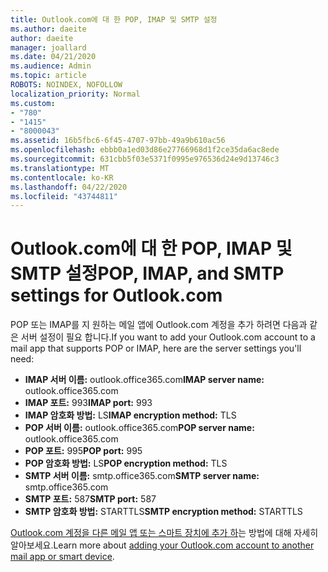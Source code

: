```yaml
---
title: Outlook.com에 대 한 POP, IMAP 및 SMTP 설정
ms.author: daeite
author: daeite
manager: joallard
ms.date: 04/21/2020
ms.audience: Admin
ms.topic: article
ROBOTS: NOINDEX, NOFOLLOW
localization_priority: Normal
ms.custom:
- "780"
- "1415"
- "8000043"
ms.assetid: 16b5fbc6-6f45-4707-97bb-49a9b610ac56
ms.openlocfilehash: ebbb0a1ed03d86e27766968d1f2ce35da6ac8ede
ms.sourcegitcommit: 631cbb5f03e5371f0995e976536d24e9d13746c3
ms.translationtype: MT
ms.contentlocale: ko-KR
ms.lasthandoff: 04/22/2020
ms.locfileid: "43744811"
---
```

# <a name="pop-imap-and-smtp-settings-for-outlookcom"></a><span data-ttu-id="8860b-102">Outlook.com에 대 한 POP, IMAP 및 SMTP 설정</span><span class="sxs-lookup"><span data-stu-id="8860b-102">POP, IMAP, and SMTP settings for Outlook.com</span></span>

<span data-ttu-id="8860b-103">POP 또는 IMAP를 지 원하는 메일 앱에 Outlook.com 계정을 추가 하려면 다음과 같은 서버 설정이 필요 합니다.</span><span class="sxs-lookup"><span data-stu-id="8860b-103">If you want to add your Outlook.com account to a mail app that supports POP or IMAP, here are the server settings you'll need:</span></span>
  
- <span data-ttu-id="8860b-104">**IMAP 서버 이름:** outlook.office365.com</span><span class="sxs-lookup"><span data-stu-id="8860b-104">**IMAP server name:** outlook.office365.com</span></span>
- <span data-ttu-id="8860b-105">**IMAP 포트:** 993</span><span class="sxs-lookup"><span data-stu-id="8860b-105">**IMAP port:** 993</span></span>
- <span data-ttu-id="8860b-106">**IMAP 암호화 방법:** LS</span><span class="sxs-lookup"><span data-stu-id="8860b-106">**IMAP encryption method:** TLS</span></span>
- <span data-ttu-id="8860b-107">**POP 서버 이름:** outlook.office365.com</span><span class="sxs-lookup"><span data-stu-id="8860b-107">**POP server name:** outlook.office365.com</span></span>  
- <span data-ttu-id="8860b-108">**POP 포트:** 995</span><span class="sxs-lookup"><span data-stu-id="8860b-108">**POP port:** 995</span></span>  
- <span data-ttu-id="8860b-109">**POP 암호화 방법:** LS</span><span class="sxs-lookup"><span data-stu-id="8860b-109">**POP encryption method:** TLS</span></span>  
- <span data-ttu-id="8860b-110">**SMTP 서버 이름:** smtp.office365.com</span><span class="sxs-lookup"><span data-stu-id="8860b-110">**SMTP server name:** smtp.office365.com</span></span>
- <span data-ttu-id="8860b-111">**SMTP 포트:** 587</span><span class="sxs-lookup"><span data-stu-id="8860b-111">**SMTP port:** 587</span></span>
- <span data-ttu-id="8860b-112">**SMTP 암호화 방법:** STARTTLS</span><span class="sxs-lookup"><span data-stu-id="8860b-112">**SMTP encryption method:** STARTTLS</span></span>

<span data-ttu-id="8860b-113">[Outlook.com 계정을 다른 메일 앱 또는 스마트 장치에 추가 하](https://support.office.com/article/73f3b178-0009-41ae-aab1-87b80fa94970?wt.mc_id=Office_Outlook_com_Alchemy)는 방법에 대해 자세히 알아보세요.</span><span class="sxs-lookup"><span data-stu-id="8860b-113">Learn more about [adding your Outlook.com account to another mail app or smart device](https://support.office.com/article/73f3b178-0009-41ae-aab1-87b80fa94970?wt.mc_id=Office_Outlook_com_Alchemy).</span></span>